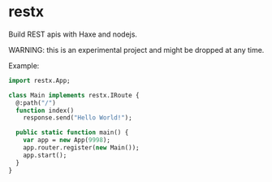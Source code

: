 # restx
Build REST apis with Haxe and nodejs.

WARNING: this is an experimental project and might be dropped at any time.

Example:

```haxe
import restx.App;

class Main implements restx.IRoute {
  @:path("/")
  function index()
    response.send("Hello World!");

  public static function main() {
    var app = new App(9998);
    app.router.register(new Main());
    app.start();
  }
}
```